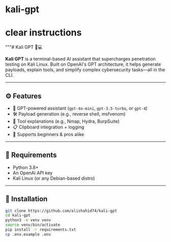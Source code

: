 # kali-gpt
# clear instructions

 """# Kali GPT 🐉💻

**Kali GPT** is a terminal-based AI assistant that supercharges penetration testing on Kali Linux. Built on OpenAI's GPT architecture, it helps generate payloads, explain tools, and simplify complex cybersecurity tasks—all in the CLI.

---

## ⚙ Features

- 🤖 GPT-powered assistant (`gpt-4o-mini`, `gpt-3.5-turbo`, or `gpt-4`)
- 🛠 Payload generation (e.g., reverse shell, msfvenom)
- 🧠 Tool explanations (e.g., Nmap, Hydra, BurpSuite)
- 📋 Clipboard integration + logging
- 🧩 Supports beginners & pros alike

---

## 🧰 Requirements

- Python 3.8+
- An OpenAI API key
- Kali Linux (or any Debian-based distro)

---

## 🚀 Installation

```bash
git clone https://github.com/alishahid74/kali-gpt
cd kali-gpt
python3 -m venv venv
source venv/bin/activate
pip install -r requirements.txt
cp .env.example .env

